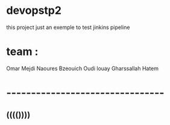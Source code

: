 # devopstp2
 this project just an exemple to test jinkins pipeline 
 
 # team : 
 Omar Mejdi 
 Naoures Bzeouich 
 Oudi louay 
 Gharssallah Hatem 

 # --------------------------------
 (((())))
 ----------------
